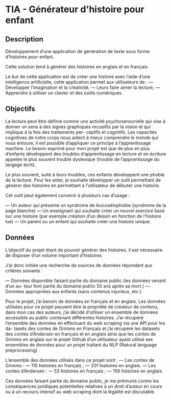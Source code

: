 # TIA - Générateur d'histoire pour enfant 

## Description

Développement d’une application de génération de texte sous forme d’histoires pour enfant.

Cette solution tend à générer des histoires en anglais et en français.

Le but de cette application est de créer une histoire avec l’aide d’une intelligence artificielle, cette application permet aux utilisateurs de :
— Développer l’imagination et la créativité,
— Leurs faire aimer la lecture,
— Apprendre à utiliser un clavier et des outils numériques.

## Objectifs
La lecture peut être définie comme une activité psychosensorielle qui vise à donner un sens à des signes graphiques recueillis par la vision et qui implique à la fois des traitements per- ceptifs et cognitifs. Les capacités cognitives de notre corps nous aident à mieux comprendre le monde qui nous entoure, il est possible d’appliquer ce principe à l’apprentissage machine.
Le besoin exprimé pour mon projet est que de plus en plus d’enfants développent des troubles d’apprentissage en lecture et en écriture appelée le plus souvent trouble dyslexique (trouble de l’apprentissage du langage écrit).

Le plus souvent, suite à leurs troubles, ces enfants développent une phobie de la lecture. Pour les aider, je souhaite développer un outil permettant de générer des histoires en permettant à l’utilisateur de débuter une histoire.

Cet outil peut également convenir à plusieurs cas d’usage :

— Un auteur qui présente un syndrome de leucosélophobie (syndrome de la page blanche)
— Un enseignant qui souhaite créer un nouvel exercice basé sur une histoire (par exemple création d’un dessin en fonction de l’histoire lue)
— Un parent ou un enfant qui souhaite créer une histoire unique.

 ## Données

L’objectif du projet étant de pouvoir générer des histoires, il est nécessaire de disposer d’un volume important d’histoires.

J’ai donc initiée une recherche de sources de données répondant aux critères suivants :

— Données disponible faisant partie du domaine public (les données venant d’un au- teur font partie du domaine public 50 ans après sa mort.)
— Données appropriées aux enfants (sans contenus injurieux, etc.)

Pour le projet, j’ai besoin de données en français et en anglais. Les données utilisées pour ce projet peuvent être la propriété de créateur de contenu, dans mon cas des auteurs, j’ai décidé d’utiliser un ensemble de données accessible au public contenant différentes histoires. J’ai récupéré l’ensemble des données en effectuant du web scraping via une API pour les da- tasets des contes de Grimms en Français et j’ai récupéré les datasets des contes d’Andersen en français et en anglais ainsi que les contes de Grimms en anglais sur le projet Github d’un utilisateur ayant utilisé ses ensembles de données pour un projet traitant du NLP (Natural language preprocessing)

L’ensemble des données utilisés dans ce projet sont : 
— Les contes de Grimms :
  — 115 histoires en français ; 
  — 201 histoires en anglais.
— Les contes d’Andersen : 
  — 53 histoires en français ;
  — 156 histoires en anglais.

Ces données faisant partie du domaine public, je me prémunis contre les conséquences juridiques potentielles relatives à un droit d’auteur en cours ou à un recours intensif au web scraping dont la légalité est discutable.
